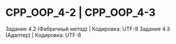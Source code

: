 # CPP_OOP_4-2 | CPP_OOP_4-3
Задание 4.2 (Фабричный метод) | Кодировка: UTF-8 
Задание 4.3 (Адаптер) | Кодировка: UTF-8 
